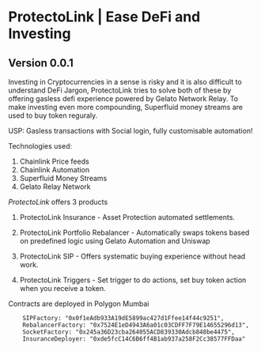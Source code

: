 # ProtectoLink | Ease DeFi and Investing
## Version 0.0.1

Investing in Cryptocurrencies in a sense is risky and it is also difficult to understand DeFi Jargon, ProtectoLink tries to solve both of these by offering gasless defi experience powered by Gelato Network Relay. To make investing even more compounding, Superfluid money streams are used to buy token reguraly.

USP: Gasless transactions with Social login, fully customisable automation!

Technologies used:
1. Chainlink Price feeds
2. Chainlink Automation
3. Superfluid Money Streams
4. Gelato Relay Network

*ProtectoLink* offers 3 products
1. ProtectoLink Insurance - Asset Protection automated settlements.
1. ProtectoLink Portfolio Rebalancer - Automatically swaps tokens based on predefined logic using Gelato Automation and Uniswap

2. ProtectoLink SIP - Offers systematic buying experience without head work.
3. ProtectoLink Triggers - Set trigger to do actions, set buy token action when you receive a token.

Contracts are deployed in Polygon Mumbai
```
    SIPFactory: "0x0f1eAdb933A19dE5899ac427d1Ffee14f44c9251",
    RebalancerFactory: "0x7524E1eD4943A6a01c03CDFF7F79E14655296d13",
    SocketFactory: "0x245a36D23cba264055ACD839330Adcb848be4475",
    InsuranceDeployer: "0xde5fcC14C6B6ff4B1ab937a258F2Cc38577FFDaa"
```


